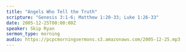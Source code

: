 ```yaml
---
title: "Angels Who Tell the Truth"
scripture: "Genesis 3:1-6; Matthew 1:20-33; Luke 1:26-33"
date: 2005-12-25T00:00:00Z
speaker: Skip Ryan
sermon_type: morning
audio: https://pcpcmorningsermons.s3.amazonaws.com/2005-12-25.mp3 
---
```



